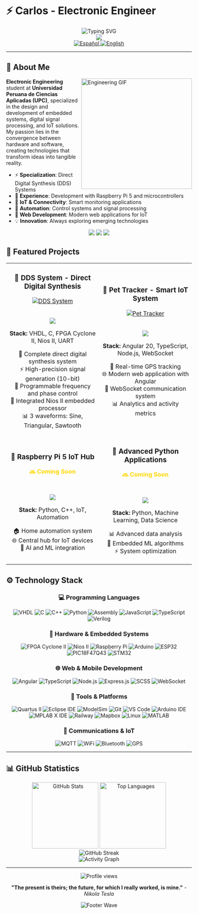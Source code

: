 # ⚡ Carlos - Electronic Engineer

<div align="center">
  <img src="https://readme-typing-svg.herokuapp.com?font=Fira+Code&pause=1000&color=FFD700&center=true&vCenter=true&width=600&lines=Electronic+Engineer+UPC;Embedded+Systems+Specialist;Hardware+%26+Software+Development;Technological+Innovation" alt="Typing SVG" />
</div>

<div align="center">
  <img src="https://capsule-render.vercel.app/api?type=waving&color=gradient&customColorList=2,3,5&height=200&section=header&text=Electronic%20Engineer&fontSize=60&fontColor=FFD700&animation=fadeIn&fontAlignY=35&desc=Hardware%20•%20Software%20•%20Innovation&descSize=20&descAlignY=55" />
</div>

<div align="center">
  <a href="README.md">
    <img src="https://img.shields.io/badge/🇪🇸_Español-1a1a1a?style=for-the-badge&logoColor=FFD700&labelColor=0d1117" alt="Español" />
  </a>
  <a href="README_EN.md">
    <img src="https://img.shields.io/badge/🇺🇸_English-FFD700?style=for-the-badge&logoColor=black&labelColor=1a1a1a" alt="English" />
  </a>
</div>

---

## 🚀 About Me

<img align="right" alt="Engineering GIF" src="https://media.giphy.com/media/L8K62iTDkzGX6/giphy.gif" width="300" />

**Electronic Engineering** student at **Universidad Peruana de Ciencias Aplicadas (UPC)**, specialized in the design and development of embedded systems, digital signal processing, and IoT solutions. My passion lies in the convergence between hardware and software, creating technologies that transform ideas into tangible reality.

- ⚡ **Specialization**: Direct Digital Synthesis (DDS) Systems
- 🔧 **Experience**: Development with Raspberry Pi 5 and microcontrollers
- 📡 **IoT & Connectivity**: Smart monitoring applications
- 🤖 **Automation**: Control systems and signal processing
- 📱 **Web Development**: Modern web applications for IoT
- 💡 **Innovation**: Always exploring emerging technologies

<div align="center">
  <img src="https://img.shields.io/badge/University-UPC-FFD700?style=for-the-badge&logo=university&logoColor=black" />
  <img src="https://img.shields.io/badge/Projects-2%2B%20Featured-1a1a1a?style=for-the-badge&logo=gear&logoColor=FFD700" />
  <img src="https://img.shields.io/badge/Specialty-DDS%20%26%20IoT-FFD700?style=for-the-badge&logo=microchip&logoColor=black" />
</div>

## 🚀 Featured Projects

<div align="center">

<table>
<tr>
<td width="50%">
<h3 align="center">🔬 DDS System - Direct Digital Synthesis</h3>
<div align="center">  
<a href="https://github.com/Cahura/DDS-Direct-Digital-Synthesis" target="_blank"><img src="https://github-readme-stats.vercel.app/api/pin/?username=Cahura&repo=DDS-Direct-Digital-Synthesis&theme=dark&border_color=FFD700&title_color=FFD700&icon_color=FFD700&text_color=FFFFFF&bg_color=0d1117&cache_seconds=1800" alt="DDS System"></a>
<br>
<br>
<p>
<a href="https://github.com/Cahura/DDS-Direct-Digital-Synthesis" target="_blank">
<img src="https://img.shields.io/badge/View%20Project-FFD700?style=for-the-badge&logo=github&logoColor=black">
</a>
</p>
<p><strong>Stack:</strong> VHDL, C, FPGA Cyclone II, Nios II, UART</p>
<p>📡 Complete direct digital synthesis system<br>
⚡ High-precision signal generation (10-bit)<br>
🎯 Programmable frequency and phase control<br>
🔧 Integrated Nios II embedded processor<br>
📊 3 waveforms: Sine, Triangular, Sawtooth</p>
</div>
</td>
<td width="50%">
<h3 align="center">🐾 Pet Tracker - Smart IoT System</h3>
<div align="center">
<a href="https://github.com/Cahura/pet-tracker" target="_blank"><img src="https://github-readme-stats.vercel.app/api/pin/?username=Cahura&repo=pet-tracker&theme=dark&border_color=FFD700&title_color=FFD700&icon_color=FFD700&text_color=FFFFFF&bg_color=0d1117&cache_seconds=1800" alt="Pet Tracker"></a>
<br>
<br>
<p>
<a href="https://github.com/Cahura/pet-tracker" target="_blank">
<img src="https://img.shields.io/badge/View%20Project-FFD700?style=for-the-badge&logo=github&logoColor=black">
</a>
</p>
<p><strong>Stack:</strong> Angular 20, TypeScript, Node.js, WebSocket</p>
<p>📍 Real-time GPS tracking<br>
🌐 Modern web application with Angular<br>
🔔 WebSocket communication system<br>
📊 Analytics and activity metrics</p>
</div>
</td>
</tr>
<tr>
<td width="50%">
<h3 align="center">🤖 Raspberry Pi 5 IoT Hub</h3>
<div align="center">
<p style="color: #FFD700; font-weight: bold;">🔜 Coming Soon</p>
<br>
<p>
<img src="https://img.shields.io/badge/In%20Development-1a1a1a?style=for-the-badge&logo=raspberry-pi&logoColor=FFD700">
</p>
<p><strong>Stack:</strong> Python, C++, IoT, Automation</p>
<p>🏠 Home automation system<br>
🌐 Central hub for IoT devices<br>
🤖 AI and ML integration</p>
</div>
</td>
<td width="50%">
<h3 align="center">🚀 Advanced Python Applications</h3>
<div align="center">
<p style="color: #FFD700; font-weight: bold;">🔜 Coming Soon</p>
<br>
<p>
<img src="https://img.shields.io/badge/In%20Development-1a1a1a?style=for-the-badge&logo=python&logoColor=FFD700">
</p>
<p><strong>Stack:</strong> Python, Machine Learning, Data Science</p>
<p>📊 Advanced data analysis<br>
🧠 Embedded ML algorithms<br>
⚡ System optimization</p>
</div>
</td>
</tr>
</table>

</div>

## ⚙️ Technology Stack

<div align="center">

### 💻 Programming Languages
![VHDL](https://img.shields.io/badge/VHDL-1a1a1a?style=for-the-badge&logo=vhdl&logoColor=FFD700)
![C](https://img.shields.io/badge/C-00599C?style=for-the-badge&logo=c&logoColor=white)
![C++](https://img.shields.io/badge/C++-00599C?style=for-the-badge&logo=cplusplus&logoColor=white)
![Python](https://img.shields.io/badge/Python-FFD43B?style=for-the-badge&logo=python&logoColor=black)
![Assembly](https://img.shields.io/badge/Assembly-1a1a1a?style=for-the-badge&logo=assembly&logoColor=FFD700)
![JavaScript](https://img.shields.io/badge/JavaScript-F7DF1E?style=for-the-badge&logo=javascript&logoColor=black)
![TypeScript](https://img.shields.io/badge/TypeScript-3178C6?style=for-the-badge&logo=typescript&logoColor=white)
![Verilog](https://img.shields.io/badge/Verilog-1a1a1a?style=for-the-badge&logo=verilog&logoColor=FFD700)

### 🔌 Hardware & Embedded Systems
![FPGA Cyclone II](https://img.shields.io/badge/FPGA%20Cyclone%20II-1a1a1a?style=for-the-badge&logo=intel&logoColor=FFD700)
![Nios II](https://img.shields.io/badge/Nios%20II-00599C?style=for-the-badge&logo=intel&logoColor=white)
![Raspberry Pi](https://img.shields.io/badge/Raspberry%20Pi%205-A22846?style=for-the-badge&logo=raspberry-pi&logoColor=white)
![Arduino](https://img.shields.io/badge/Arduino-00979D?style=for-the-badge&logo=arduino&logoColor=white)
![ESP32](https://img.shields.io/badge/ESP32-000000?style=for-the-badge&logo=espressif&logoColor=white)
![PIC18F47Q43](https://img.shields.io/badge/PIC18F47Q43-FF6600?style=for-the-badge&logo=microchip&logoColor=white)
![STM32](https://img.shields.io/badge/STM32-03234B?style=for-the-badge&logo=stmicroelectronics&logoColor=white)

### 🌐 Web & Mobile Development
![Angular](https://img.shields.io/badge/Angular_20-DD0031?style=for-the-badge&logo=angular&logoColor=white)
![TypeScript](https://img.shields.io/badge/TypeScript-3178C6?style=for-the-badge&logo=typescript&logoColor=white)
![Node.js](https://img.shields.io/badge/Node.js-339933?style=for-the-badge&logo=nodedotjs&logoColor=white)
![Express.js](https://img.shields.io/badge/Express.js-000000?style=for-the-badge&logo=express&logoColor=white)
![SCSS](https://img.shields.io/badge/SCSS-CC6699?style=for-the-badge&logo=sass&logoColor=white)
![WebSocket](https://img.shields.io/badge/WebSocket-1a1a1a?style=for-the-badge&logo=websocket&logoColor=FFD700)

### 🔧 Tools & Platforms
![Quartus II](https://img.shields.io/badge/Quartus%20II-1a1a1a?style=for-the-badge&logo=intel&logoColor=FFD700)
![Eclipse IDE](https://img.shields.io/badge/Eclipse%20IDE-2C2255?style=for-the-badge&logo=eclipse&logoColor=white)
![ModelSim](https://img.shields.io/badge/ModelSim-1a1a1a?style=for-the-badge&logo=mentor&logoColor=FFD700)
![Git](https://img.shields.io/badge/Git-F05032?style=for-the-badge&logo=git&logoColor=white)
![VS Code](https://img.shields.io/badge/VS_Code-007ACC?style=for-the-badge&logo=visual-studio-code&logoColor=white)
![Arduino IDE](https://img.shields.io/badge/Arduino%20IDE-00979D?style=for-the-badge&logo=arduino&logoColor=white)
![MPLAB X IDE](https://img.shields.io/badge/MPLAB%20X%20IDE-FF6600?style=for-the-badge&logo=microchip&logoColor=white)
![Railway](https://img.shields.io/badge/Railway-0B0D0E?style=for-the-badge&logo=railway&logoColor=white)
![Mapbox](https://img.shields.io/badge/Mapbox-000000?style=for-the-badge&logo=mapbox&logoColor=white)
![Linux](https://img.shields.io/badge/Linux-FCC624?style=for-the-badge&logo=linux&logoColor=black)
![MATLAB](https://img.shields.io/badge/MATLAB-0076A8?style=for-the-badge&logo=mathworks&logoColor=white)

### 🔗 Communications & IoT
![MQTT](https://img.shields.io/badge/MQTT-660066?style=for-the-badge&logo=mqtt&logoColor=white)
![WiFi](https://img.shields.io/badge/WiFi-0078D4?style=for-the-badge&logo=wifi&logoColor=white)
![Bluetooth](https://img.shields.io/badge/Bluetooth-0082FC?style=for-the-badge&logo=bluetooth&logoColor=white)
![GPS](https://img.shields.io/badge/GPS-1a1a1a?style=for-the-badge&logo=satellite&logoColor=FFD700)

</div>

---

## 📊 GitHub Statistics

<div align="center">
  <img height="180em" src="https://github-readme-stats.vercel.app/api?username=Cahura&show_icons=true&theme=dark&include_all_commits=true&count_private=true&border_color=FFD700&title_color=FFD700&icon_color=FFD700&text_color=FFFFFF&bg_color=0d1117" alt="GitHub Stats" />
  <img height="180em" src="https://github-readme-stats.vercel.app/api/top-langs/?username=Cahura&layout=compact&theme=dark&border_color=FFD700&title_color=FFD700&text_color=FFFFFF&bg_color=0d1117&langs_count=8" alt="Top Languages" />
</div>

<div align="center">
  <img src="https://github-readme-streak-stats.herokuapp.com/?user=Cahura&theme=dark&border=FFD700&stroke=FFD700&ring=FFD700&fire=FFD700&currStreakLabel=FFD700&sideLabels=FFFFFF&currStreakNum=FFFFFF&dates=FFFFFF&sideNums=FFFFFF&background=0d1117" alt="GitHub Streak" />
</div>

<div align="center">
  <img src="https://github-readme-activity-graph.vercel.app/graph?username=Cahura&theme=tokyo-night&bg_color=0d1117&color=FFD700&line=FFD700&point=FFFFFF&area_color=FFD700&area=true&hide_border=false&custom_title=Contribution%20Graph" alt="Activity Graph" />
</div>

---

<div align="center">
  <img src="https://komarev.com/ghpvc/?username=Cahura&label=Profile+views&color=FFD700&style=for-the-badge" alt="Profile views" />
</div>

<div align="center">
  
**"The present is theirs; the future, for which I really worked, is mine."** - *Nikola Tesla*

</div>

<div align="center">
  <img src="https://capsule-render.vercel.app/api?type=waving&color=gradient&customColorList=2,3,5&height=150&section=footer&animation=fadeIn" alt="Footer Wave" />
</div>
